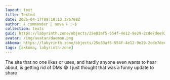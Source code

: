 ```yaml
---
layout: text
title: Texted
date: 2025-04-17T09:10:13.375798Z
author: ⸸ commander ░ nova ⸸ :~$
collection: texts
guid: https://labyrinth.zone/objects/25e83af5-554f-4e12-9e29-2cde7dee927a
avatar: /img/avatar/daemon.png
akkoma: https://labyrinth.zone/objects/25e83af5-554f-4e12-9e29-2cde7dee927a
tags: [akkoma, labyrinth-zone]
---
```


<p>The site that no one likes or uses, and hardly anyone even wants to hear about, is getting rid of DMs 😂 I just thought that was a funny update to share</p>